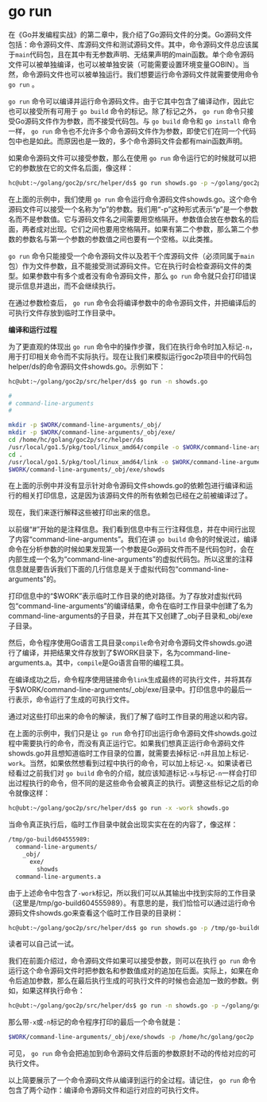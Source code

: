 # go run

在《Go并发编程实战》的第二章中，我介绍了Go源码文件的分类。Go源码文件包括：命令源码文件、库源码文件和测试源码文件。其中，命令源码文件总应该属于`main`代码包，且在其中有无参数声明、无结果声明的main函数。单个命令源码文件可以被单独编译，也可以被单独安装（可能需要设置环境变量GOBIN）。当然，命令源码文件也可以被单独运行。我们想要运行命令源码文件就需要使用命令 `go run` 。

`go run` 命令可以编译并运行命令源码文件。由于它其中包含了编译动作，因此它也可以接受所有可用于 `go build` 命令的标记。除了标记之外， `go run` 命令只接受Go源码文件作为参数，而不接受代码包。与 `go build` 命令和 `go install` 命令一样， `go run` 命令也不允许多个命令源码文件作为参数，即使它们在同一个代码包中也是如此。而原因也是一致的，多个命令源码文件会都有main函数声明。

如果命令源码文件可以接受参数，那么在使用 `go run` 命令运行它的时候就可以把它的参数放在它的文件名后面，像这样：

```bash
hc@ubt:~/golang/goc2p/src/helper/ds$ go run showds.go -p ~/golang/goc2p
```
	
在上面的示例中，我们使用 `go run` 命令运行命令源码文件showds.go。这个命令源码文件可以接受一个名称为“p”的参数。我们用“-p”这种形式表示“p”是一个参数名而不是参数值。它与源码文件名之间需要用空格隔开。参数值会放在参数名的后面，两者成对出现。它们之间也要用空格隔开。如果有第二个参数，那么第二个参数的参数名与第一个参数的参数值之间也要有一个空格。以此类推。

 `go run` 命令只能接受一个命令源码文件以及若干个库源码文件（必须同属于`main`包）作为文件参数，且不能接受测试源码文件。它在执行时会检查源码文件的类型。如果参数中有多个或者没有命令源码文件，那么 `go run` 命令就只会打印错误提示信息并退出，而不会继续执行。

在通过参数检查后， `go run` 命令会将编译参数中的命令源码文件，并把编译后的可执行文件存放到临时工作目录中。

**编译和运行过程**

为了更直观的体现出 `go run` 命令中的操作步骤，我们在执行命令时加入标记`-n`，用于打印相关命令而不实际执行。现在让我们来模拟运行goc2p项目中的代码包helper/ds的命令源码文件showds.go。示例如下：

```bash
hc@ubt:~/golang/goc2p/src/helper/ds$ go run -n showds.go

#
# command-line-arguments
#

mkdir -p $WORK/command-line-arguments/_obj/
mkdir -p $WORK/command-line-arguments/_obj/exe/
cd /home/hc/golang/goc2p/src/helper/ds
/usr/local/go1.5/pkg/tool/linux_amd64/compile -o $WORK/command-line-arguments.a -trimpath $WORK -p main -complete -buildid df49387da030ad0d3bebef3f046d4013f8cb08d3 -D _/home/hc/golang/goc2p/src/helper/ds -I $WORK -pack ./showds.go
cd .
/usr/local/go1.5/pkg/tool/linux_amd64/link -o $WORK/command-line-arguments/_obj/exe/showds -L $WORK -w -extld=clang -buildmode=exe -buildid=df49387da030ad0d3bebef3f046d4013f8cb08d3 $WORK/command-line-arguments.a
$WORK/command-line-arguments/_obj/exe/showds
```

在上面的示例中并没有显示针对命令源码文件showds.go的依赖包进行编译和运行的相关打印信息，这是因为该源码文件的所有依赖包已经在之前被编译过了。

现在，我们来逐行解释这些被打印出来的信息。

以前缀“#”开始的是注释信息。我们看到信息中有三行注释信息，并在中间行出现了内容“command-line-arguments”。我们在讲 `go build` 命令的时候说过，编译命令在分析参数的时候如果发现第一个参数是Go源码文件而不是代码包时，会在内部生成一个名为“command-line-arguments”的虚拟代码包。所以这里的注释信息就是要告诉我们下面的几行信息是关于虚拟代码包“command-line-arguments”的。

打印信息中的“$WORK”表示临时工作目录的绝对路径。为了存放对虚拟代码包“command-line-arguments”的编译结果，命令在临时工作目录中创建了名为command-line-arguments的子目录，并在其下又创建了_obj子目录和_obj/exe子目录。

然后，命令程序使用Go语言工具目录`compile`命令对命令源码文件showds.go进行了编译，并把结果文件存放到了$WORK目录下，名为command-line-arguments.a。其中，`compile`是Go语言自带的编程工具。

在编译成功之后，命令程序使用链接命令`link`生成最终的可执行文件，并将其存于$WORK/command-line-arguments/_obj/exe/目录中。打印信息中的最后一行表示，命令运行了生成的可执行文件。

通过对这些打印出来的命令的解读，我们了解了临时工作目录的用途以和内容。

在上面的示例中，我们只是让 `go run` 命令打印出运行命令源码文件showds.go过程中需要执行的命令，而没有真正运行它。如果我们想真正运行命令源码文件showds.go并且想知道临时工作目录的位置，就需要去掉标记`-n`并且加上标记`-work`。当然，如果依然想看到过程中执行的命令，可以加上标记`-x`。如果读者已经看过之前我们对 `go build` 命令的介绍，就应该知道标记`-x`与标记`-n`一样会打印出过程执行的命令，但不同的是这些命令会被真正的执行。调整这些标记之后的命令就像这样：

```bash
hc@ubt:~/golang/goc2p/src/helper/ds$ go run -x -work showds.go
```
	
当命令真正执行后，临时工作目录中就会出现实实在在的内容了，像这样：

```bash
/tmp/go-build604555989:
  command-line-arguments/
    _obj/
      exe/
        showds
  command-line-arguments.a
```
	
由于上述命令中包含了`-work`标记，所以我们可以从其输出中找到实际的工作目录（这里是/tmp/go-build604555989）。有意思的是，我们恰恰可以通过运行命令源码文件showds.go来查看这个临时工作目录的目录树：

```bash
hc@ubt:~/golang/goc2p/src/helper/ds$ go run showds.go -p /tmp/go-build604555989
```
	
读者可以自己试一试。

我们在前面介绍过，命令源码文件如果可以接受参数，则可以在执行 `go run` 命令运行这个命令源码文件时把参数名和参数值成对的追加在后面。实际上，如果在命令后追加参数，那么在最后执行生成的可执行文件的时候也会追加一致的参数。例如，如果这样执行命令：

```bash
hc@ubt:~/golang/goc2p/src/helper/ds$ go run -n showds.go -p ~/golang/goc2p
```

那么带`-x`或`-n`标记的命令程序打印的最后一个命令就是：

```bash
$WORK/command-line-arguments/_obj/exe/showds -p /home/hc/golang/goc2p
```
	
可见， `go run` 命令会把追加到命令源码文件后面的参数原封不动的传给对应的可执行文件。

以上简要展示了一个命令源码文件从编译到运行的全过程。请记住， `go run` 命令包含了两个动作：编译命令源码文件和运行对应的可执行文件。
